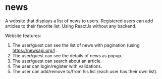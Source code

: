 # news
A website that displays a list of news to users. Registered users can add articles to their favorite list.
Using ReactJs without any backend.

Website features:
1.	The user/guest can see the list of news with pagination (using https://newsapi.org/).
2.	The user/guest can see the details of news as popup.
3.	The user/guest can search about an article.
4.	The user can login/register with validations.
5.	The user can add/remove to/from his list (each user has their own list).

